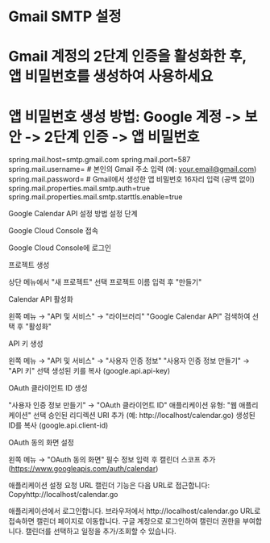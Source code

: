 # Gmail SMTP 설정
# Gmail 계정의 2단계 인증을 활성화한 후, 앱 비밀번호를 생성하여 사용하세요
# 앱 비밀번호 생성 방법: Google 계정 -> 보안 -> 2단계 인증 -> 앱 비밀번호
spring.mail.host=smtp.gmail.com
spring.mail.port=587
spring.mail.username=  # 본인의 Gmail 주소 입력 (예: your.email@gmail.com)
spring.mail.password=  # Gmail에서 생성한 앱 비밀번호 16자리 입력 (공백 없이)
spring.mail.properties.mail.smtp.auth=true
spring.mail.properties.mail.smtp.starttls.enable=true


Google Calendar API 설정 방법
설정 단계

Google Cloud Console 접속

Google Cloud Console에 로그인


프로젝트 생성

상단 메뉴에서 "새 프로젝트" 선택
프로젝트 이름 입력 후 "만들기"


Calendar API 활성화

왼쪽 메뉴 → "API 및 서비스" → "라이브러리"
"Google Calendar API" 검색하여 선택 후 "활성화"


API 키 생성

왼쪽 메뉴 → "API 및 서비스" → "사용자 인증 정보"
"사용자 인증 정보 만들기" → "API 키" 선택
생성된 키를 복사 (google.api.api-key)


OAuth 클라이언트 ID 생성

"사용자 인증 정보 만들기" → "OAuth 클라이언트 ID"
애플리케이션 유형: "웹 애플리케이션" 선택
승인된 리디렉션 URI 추가 (예: http://localhost/calendar.go)
생성된 ID를 복사 (google.api.client-id)


OAuth 동의 화면 설정

왼쪽 메뉴 → "OAuth 동의 화면"
필수 정보 입력 후 캘린더 스코프 추가 (https://www.googleapis.com/auth/calendar)



애플리케이션 설정
요청 URL
캘린더 기능은 다음 URL로 접근합니다:
Copyhttp://localhost/calendar.go


애플리케이션에서 로그인합니다.
브라우저에서 http://localhost/calendar.go URL로 접속하면 캘린더 페이지로 이동합니다.
구글 계정으로 로그인하여 캘린더 권한을 부여합니다.
캘린더를 선택하고 일정을 추가/조회할 수 있습니다.

